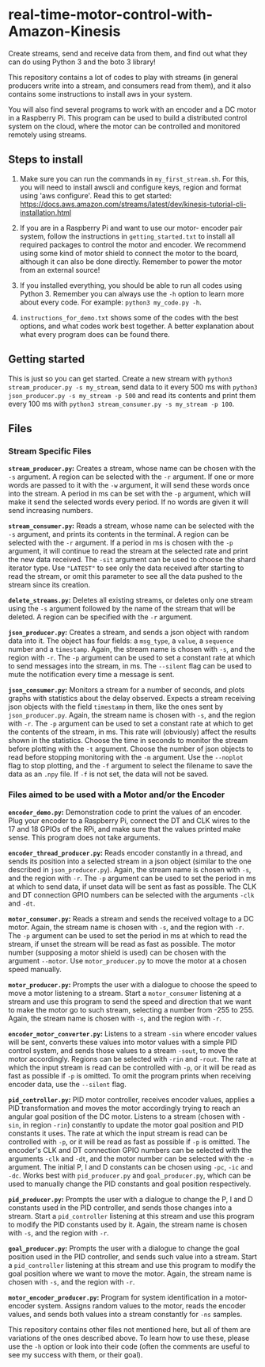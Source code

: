 # real-time-motor-control-with-Amazon-Kinesis

Create streams, send and receive data from them, and find out what they can do using Python 3 and the boto 3 library!

This repository contains a lot of codes to play with streams (in general producers write into a stream, and consumers read from them),
and it also contains some instructions to install aws in your system.

You  will also find several programs to work with an encoder and a DC motor in a Raspberry Pi. This program can be used to build a distributed control system on the cloud,
where the motor can be controlled and monitored remotely using streams.

## Steps to install

1. Make sure you can run the commands in `my_first_stream.sh`. For this, you will need to install awscli and configure keys, region and format using 'aws configure'.
Read this to get started: https://docs.aws.amazon.com/streams/latest/dev/kinesis-tutorial-cli-installation.html

2. If you are in a Raspberry Pi and want to use our motor- encoder pair system, follow the instructions in `getting_started.txt` to install all required packages to control
the motor and encoder. We recommend using some kind of motor shield to connect the motor to the board, although it can also be done directly. Remember to power the motor from
an external source!

3. If you installed everything, you should be able to run all codes using Python 3. Remember you can always use the `-h` option to learn more about every code.
For example: `python3 my_code.py -h`.

4. `instructions_for_demo.txt` shows some of the codes with the best options, and what codes work best together. A better explanation about what every program does can be found there.

## Getting started

This is just so you can get started. Create a new stream with `python3 stream_producer.py -s my_stream`, send data to it every 500 ms with `python3 json_producer.py -s my_stream -p 500`
and read its contents and print them every 100 ms with `python3 stream_consumer.py -s my_stream -p 100`.

## Files

### Stream Specific Files

**`stream_producer.py`:** Creates a stream, whose name can be chosen with the `-s` argument. A region can be selected with the `-r` argument. If one or more words are passed to it with the `-w` argument,
it will send these words once into the stream. A period in ms can be set with the `-p` argument, which will make it send the selected words every period. If no words are given it will send increasing numbers.

**`stream_consumer.py`:** Reads a stream, whose name can be selected with the `-s` argument, and prints its contents in the terminal. A region can be selected with the `-r` argument.
If a period in ms is chosen with the `-p` argument, it will continue to read the stream at the selected rate and print the new data received. The `-sit` argument can be used to choose the
shard iterator type. Use `"LATEST"` to see only the data received after starting to read the stream, or omit this parameter to see all the data pushed to the stream since its creation.

**`delete_streams.py`:** Deletes all existing streams, or deletes only one stream using the `-s` argument followed by the name of the stream that will be deleted. A region can be specified with the `-r` argument.

**`json_producer.py`:** Creates a stream, and sends a json object with random data into it. The object has four fields: a `msg_type`, a `value`, a `sequence` number and a `timestamp`.
Again, the stream name is chosen with `-s`, and the region with `-r`. The `-p` argument can be used to set a constant rate at which to send messages into the stream, in ms. The `--silent` flag
can be used to mute the notification every time a message is sent.

**`json_consumer.py`:** Monitors a stream for a number of seconds, and plots graphs with statistics about the delay observed. Expects a stream receiving json objects with the field `timestamp`
in them, like the ones sent by `json_producer.py`. Again, the stream name is chosen with `-s`, and the region with `-r`. The `-p` argument can be used to set a constant rate at which
to get the contents of the stream, in ms. This rate will (obviously) affect the results shown in the statistics. Choose the time in seconds to monitor the stream before plotting with the `-t` argument.
Choose the number of json objects to read before stopping monitoring with the `-m` argument. Use the `--noplot` flag to stop plotting, and the `-f` argument to select the filename to save the data as
an `.npy` file. If `-f` is not set, the data will not be saved.

### Files aimed to be used with a Motor and/or the Encoder

**`encoder_demo.py`:** Demonstration code to print the values of an encoder. Plug your encoder to a Raspberry Pi, connect the DT and CLK wires to the 17 and 18 GPIOs of the RPi, and
make sure that the values printed make sense. This program does not take arguments.

**`encoder_thread_producer.py`:** Reads encoder constantly in a thread, and sends its position into a selected stream in a json object (similar to the one described in `json_producer.py`). Again, the stream name is chosen with `-s`, and the region with `-r`.
The `-p` argument can be used to set the period in ms at which to send data, if unset data will be sent as fast as possible. The CLK and DT connection GPIO numbers can be selected with the arguments
`-clk` and `-dt`.

**`motor_consumer.py`:** Reads a stream and sends the received voltage to a DC motor. Again, the stream name is chosen with `-s`, and the region with `-r`.
The `-p` argument can be used to set the period in ms at which to read the stream, if unset the stream will be read as fast as possible. The motor number (supposing a motor shield is used)
can be chosen with the argument `--motor`. Use `motor_producer.py` to move the motor at a chosen speed manually.

**`motor_producer.py`:** Prompts the user with a dialogue to choose the speed to move a motor listening to a stream. Start a `motor_consumer` listening at a stream and use
this program to send the speed and direction that we want to make the motor go to such stream, selecting a number from -255 to 255.
Again, the stream name is chosen with `-s`, and the region with `-r`.

**`encoder_motor_converter.py`:** Listens to a stream `-sin` where encoder values will be sent, converts these values into motor values with a simple PID control system,
and sends those values to a stream `-sout`, to move the motor accordingly. Regions can be selected with `-rin` and `-rout`. The rate at which the input stream is read
can be controlled with `-p`, or it will be read as fast as possible if `-p` is omitted. To omit the program prints when receiving encoder data, use the `--silent` flag.

**`pid_controller.py`:** PID motor controller, receives encoder values, applies a PID transformation and moves the motor accordingly trying to reach an angular goal position of the DC motor.
Listens to a stream (chosen with `-sin`, in region `-rin`) constantly to update the motor goal position and PID constants it uses. The rate at which the input stream is read
can be controlled with `-p`, or it will be read as fast as possible if `-p` is omitted. The encoder's CLK and DT connection GPIO numbers can be selected with the arguments
`-clk` and `-dt`, and the motor number can be selected with the `-m` argument. The initial P, I and D constants can be chosen using `-pc`, `-ic` and `-dc`. Works best with 
`pid_producer.py` and `goal_producer.py`, which can be used to manually change the PID constants and goal position respectively.

**`pid_producer.py`:** Prompts the user with a dialogue to change the P, I and D constants used in the PID controller, and sends those changes into a stream.
Start a `pid_controller` listening at this stream and use this program to modify the PID constants used by it.
Again, the stream name is chosen with `-s`, and the region with `-r`.

**`goal_producer.py`:** Prompts the user with a dialogue to change the goal position used in the PID controller, and sends such value into a stream.
Start a `pid_controller` listening at this stream and use this program to modify the goal position where we want to move the motor.
Again, the stream name is chosen with `-s`, and the region with `-r`.

**`motor_encoder_producer.py`:** Program for system identification in a motor-encoder system. Assigns random values to the motor, reads the encoder values, and
sends both values into a stream constantly for `-ns` samples.

This repository contains other files not mentioned here, but all of them are variations of the ones described above. To learn how to use these, please use the `-h` option or look into their code
(often the comments are useful to see my success with them, or their goal).